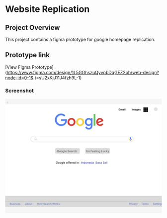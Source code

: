 # Website Replication

## Project Overview

This project contains a figma prototype for google  homepage replication.

## Prototype link

[View Figma Prototype](https://www.figma.com/design/1L5GGhszuQyvpbDqGEZ2oh/web-design?node-id=0-1&
t=sU2xKjJ11J4fzh9L-1)

### Screenshot

![alt text](image.jpeg)

